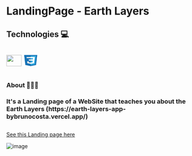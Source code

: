 <h1>LandingPage - Earth Layers</h1>


## Technologies 💻

<div style="display: inline_block"><br>
 <img align="center" height="30" width="40" src="https://cdn.jsdelivr.net/gh/devicons/devicon/icons/html5/html5-original.svg" />
 <img align="center" height="30" width="40" src="https://raw.githubusercontent.com/devicons/devicon/master/icons/css3/css3-original.svg">
</div>
</br>

### About 👨🏽‍🏫

<h3>It's a Landing page of a WebSite that teaches you about the Earth Layers (https://earth-layers-app-bybrunocosta.vercel.app/)</h3>

##

[See this Landing page here](https://earthlayers-bybrunocosta.surge.sh/)

![image](https://user-images.githubusercontent.com/69023428/152181889-c187a19c-935b-42a1-9f36-8a0fb6e69583.png)


